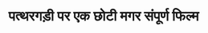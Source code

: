 ---
layout: video_post
title: >
    पत्थरगड़ी पर एक छोटी मगर संपूर्ण फिल्म
author:
section: वीडियो
subsection:
primary: true
excerpt: >
    पत्थरगाड़ी को लेकर अभी भी भ्रम की स्थिति बनी हुई है. यह छोटी सी फिल्म आपको पत्थरगड़ी की मूल भावना को समझने में मदद करेगी..
image: jharkhandi-akhara-pathhargarhi.png
src: http://www.youtube.com/embed/UxhfEtST36Q
comments: true
share: true
priority: 6
issue: 57
tags: [pathhargarhi]
---
